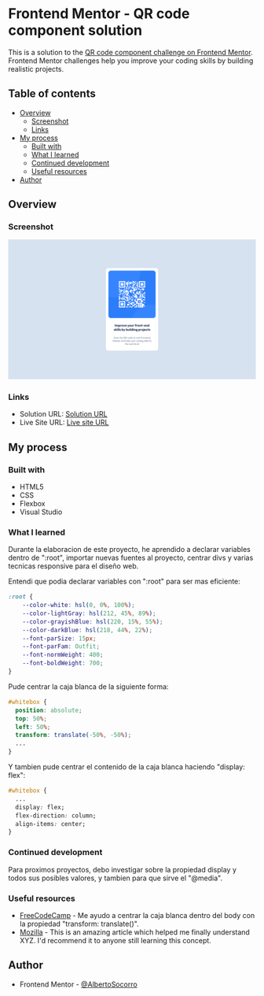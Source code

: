 # Frontend Mentor - QR code component solution

This is a solution to the [QR code component challenge on Frontend Mentor](https://www.frontendmentor.io/challenges/qr-code-component-iux_sIO_H). Frontend Mentor challenges help you improve your coding skills by building realistic projects. 

## Table of contents

- [Overview](#overview)
  - [Screenshot](#screenshot)
  - [Links](#links)
- [My process](#my-process)
  - [Built with](#built-with)
  - [What I learned](#what-i-learned)
  - [Continued development](#continued-development)
  - [Useful resources](#useful-resources)
- [Author](#author)

## Overview

### Screenshot

![](./screenshot.jpg)

### Links

- Solution URL: [Solution URL](https://github.com/AlbertoSocorro/qr-code-component-main)
- Live Site URL: [Live site URL](https://albertosocorro.github.io/qr-code-component-main/)

## My process

### Built with

- HTML5
- CSS
- Flexbox
- Visual Studio

### What I learned

Durante la elaboracion de este proyecto, he aprendido a declarar variables dentro de ":root", importar nuevas fuentes al proyecto, centrar divs y varias tecnicas responsive para el diseño web.

Entendi que podia declarar variables con ":root" para ser mas eficiente:

```css
:root {
    --color-white: hsl(0, 0%, 100%);
    --color-lightGray: hsl(212, 45%, 89%);
    --color-grayishBlue: hsl(220, 15%, 55%);
    --color-darkBlue: hsl(218, 44%, 22%);
    --font-parSize: 15px;
    --font-parFam: Outfit;
    --font-normWeight: 400;
    --font-boldWeight: 700;
}
```

Pude centrar la caja blanca de la siguiente forma:

```css
#whitebox {
  position: absolute;
  top: 50%;
  left: 50%;
  transform: translate(-50%, -50%);
  ...
}
```

Y tambien pude centrar el contenido de la caja blanca haciendo "display: flex":

```css
#whitebox {
  ...
  display: flex;
  flex-direction: column;
  align-items: center;
}
```

### Continued development

Para proximos proyectos, debo investigar sobre la propiedad display y todos sus posibles valores, y tambien para que sirve el "@media".

### Useful resources

- [FreeCodeCamp](https://www.freecodecamp.org/espanol/news/alineacion-vertical-css-como-centrar-un-div-un-texto-o-una-imagen-codigo-de-ejemplo-2/) - Me ayudo a centrar la caja blanca dentro del body con la propiedad "transform: translate()".
- [Mozilla](https://developer.mozilla.org/es/docs/Web/CSS/CSS_flexible_box_layout/Aligning_items_in_a_flex_container) - This is an amazing article which helped me finally understand XYZ. I'd recommend it to anyone still learning this concept.

## Author

- Frontend Mentor - [@AlbertoSocorro](https://www.frontendmentor.io/profile/AlbertoSocorro)
